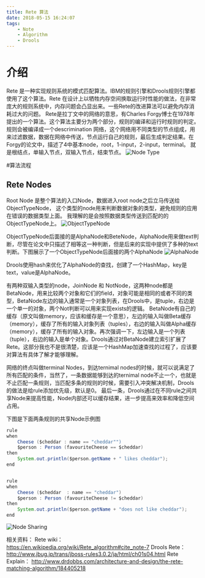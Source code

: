 ```yaml
---
title: Rete 算法
date: 2018-05-15 16:24:07
tags:
	- Note
	- Algorithm
	- Drools
---
```



# 介绍
Rete 是一种实现规则系统的模式匹配算法。IBM的规则引擎和Drools规则引擎都使用了这个算法。Rete 在设计上以牺牲内存空间换取运行时性能的做法，在非常庞大的规则系统中，内存问题会凸显出来。一些Rete的改进算法可以避免内存消耗过大的问题。
Rete是拉丁文中的网络的意思，有Charles Forgy博士在1978年提出的一个算法。这个算法主要分为两个部分，规则的编译和运行时规则的判定。
规则会被编译成一个descrimination 网络，这个网络用不同类型的节点组成，用来过滤数据，数据在网络中传送，节点运行自己的规则，最后生成判定结果。在Forgy的论文中，描述了4中基本node，root，1-input，2-input，terminal。
就是根结点，单输入节点，双输入节点，结束节点。
![Node Type](/images/rete/Rete_Nodes.png)

#算法流程

## Rete Nodes
Root Node 是整个算法的入口Node，数据进入root node之后立马传送给ObjectTypeNode， 这个类型的node用来判断数据对象的类型，避免规则的应用在错误的数据类型上面。
我理解的是会按照数据类型传送到匹配的的ObjectTypeNode上。
![ObjectTypeNode](/images/rete/Object_Type_Nodes.png)

ObjectTypeNode后面接的是AlphaNode和BeteNode，AlphaNode用来做text判断，尽管在论文中只描述了相等这一种判断，但是后来的实现中提供了多种的text判断。下图展示了一个ObjectTypeNode后面接的两个AlphaNode
![AlphaNode](/images/rete/Alpha_Nodes.png)

Drools使用hash来优化了AlphaNode的查找，创建了一个HashMap，key是text，value是AlphaNode。

有两种双输入类型的node，JoinNode 和 NotNode，这两种node都是BetaNode，用来比较两个对象和它们的field，对象可能是相同的或者不同的类型，BetaNode左边的输入通常是一个对象列表，在Drools中，是tuple，右边是一个单一的对象，两个Not判断可以用来实现exists的逻辑。
BetaNode有自己的缓存（原文叫做memory，应该和缓存是一个意思），左边的输入叫做Beta缓存（memory），缓存了所有的输入对象列表（tuples），右边的输入叫做Alpha缓存（memory），缓存了所有的输入对象。再次强调一下，左边输入是一个列表（tuple），右边的输入是单个对象。Drools通过对BetaNode建立索引扩展了Rete。这部分我也不是很清楚，应该是一个HashMap加速查找的过程了，应该要对算法有具体了解才能够理解。

网络的终点叫做terminal Nodes，到达ternimal nodes的时候，就可以说满足了所有匹配的条件，当然了，一条数据能够到达的ternimal node不止一个，也就是不止匹配一条规则，当匹配多条的规则的时候，需要引入冲突解决机制，Drools的做法是给rule添加优先级，默认是0。
最后一条，Drools通过在不同rule之间共享Node来提高性能，Node内部还可以缓存结果，进一步提高来效率和降低空间占用。

下图是下面两条规则的共享Node示例图
```java
rule
when 
	Cheese ($cheddar : name == "cheddar"")
	$person : Person (favouriteCheese == $cheddar)
then
	System.out.println($person.getName + " likes cheddar");
end


rule
when
	Cheese ($cheddar  : name == "cheddar")
	$person : Person (favouriteCheese != $cheddar)
then
	System.out.println($person.getName + "does not like cheddar");
end
```
![Node Sharing](/images/rete/Node_Sharing.png)



相关资料：
Rete wiki：https://en.wikipedia.org/wiki/Rete_algorithm#cite_note-7
Drools Rete：http://www.jbug.jp/trans/jboss-rules3.0.2/ja/html/ch01s04.html
Rete Explain： http://www.drdobbs.com/architecture-and-design/the-rete-matching-algorithm/184405218

